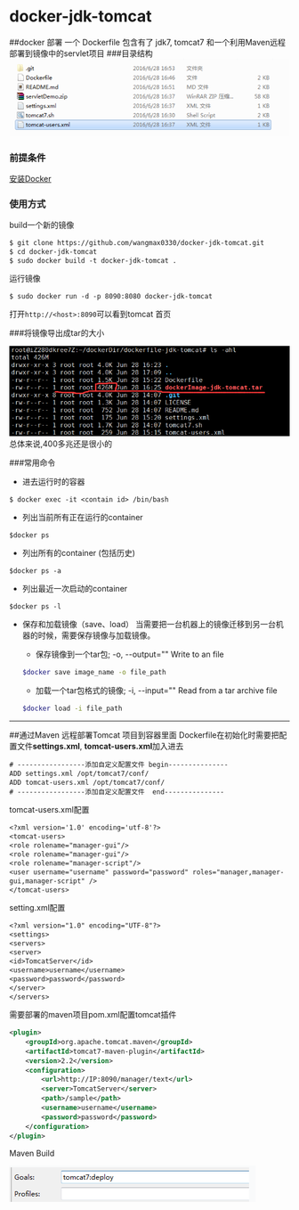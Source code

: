 # docker-jdk-tomcat

##docker 部署
一个 Dockerfile 包含有了 jdk7, tomcat7 和一个利用Maven远程部署到镜像中的servlet项目
###目录结构
![Alt text](./1467103643239.png)

### 前提条件

 [安装Docker](https://docs.docker.com/engine/getstarted/)

### 使用方式

build一个新的镜像
```
$ git clone https://github.com/wangmax0330/docker-jdk-tomcat.git
$ cd docker-jdk-tomcat
$ sudo docker build -t docker-jdk-tomcat .
```

运行镜像
```
$ sudo docker run -d -p 8090:8080 docker-jdk-tomcat
```
打开`http://<host>:8090`可以看到tomcat 首页

###将镜像导出成tar的大小

 ![镜像大小](./20160708104513.png)
 总体来说,400多兆还是很小的

###常用命令

* 进去运行时的容器
```
$ docker exec -it <contain id> /bin/bash
```
* 列出当前所有正在运行的container  
```
$docker ps  
```
* 列出所有的container  (包括历史)
```
$docker ps -a  
```
* 列出最近一次启动的container  
```
$docker ps -l  
```

* 保存和加载镜像（save、load）
当需要把一台机器上的镜像迁移到另一台机器的时候，需要保存镜像与加载镜像。
	* 保存镜像到一个tar包; -o, --output="" Write to an file  
	```bash
	$docker save image_name -o file_path  
	```

	* 加载一个tar包格式的镜像; -i, --input="" Read from a tar archive file  
	```bash
	$docker load -i file_path  
	```
	
--------------------------
##通过Maven 远程部署Tomcat 项目到容器里面
Dockerfile在初始化时需要把配置文件**settings.xml**, **tomcat-users.xml**加入进去
```
# -----------------添加自定义配置文件 begin---------------
ADD settings.xml /opt/tomcat7/conf/
ADD tomcat-users.xml /opt/tomcat7/conf/
# -----------------添加自定义配置文件  end--------------- 
```
tomcat-users.xml配置
```
<?xml version='1.0' encoding='utf-8'?>
<tomcat-users>
<role rolename="manager-gui"/>
<role rolename="manager-gui"/>
<role rolename="manager-script"/>
<user username="username" password="password" roles="manager,manager-gui,manager-script" />
</tomcat-users>
```
setting.xml配置
```
<?xml version="1.0" encoding="UTF-8"?>
<settings>
<servers> 
<server>
<id>TomcatServer</id>
<username>username</username>
<password>password</password>
</server> 
</servers>
```
需要部署的maven项目pom.xml配置tomcat插件
```xml
<plugin>
	<groupId>org.apache.tomcat.maven</groupId>
	<artifactId>tomcat7-maven-plugin</artifactId>
	<version>2.2</version>
	<configuration>
		<url>http://IP:8090/manager/text</url>
		<server>TomcatServer</server>
		<path>/sample</path>
		<username>username</username>
		<password>password</password>
	</configuration>
</plugin>
```
Maven Build

![Alt text](./1467103708081.png)




